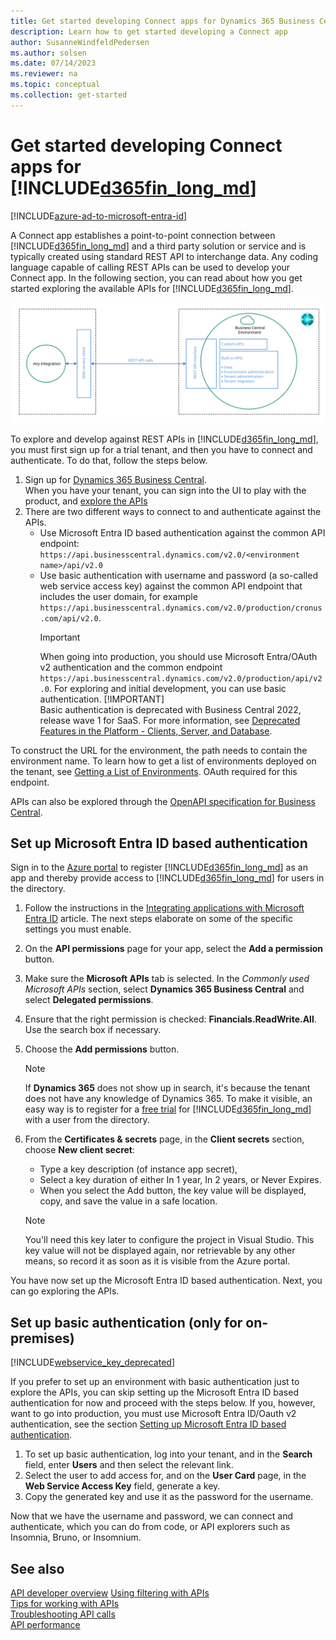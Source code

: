 ```yaml
---
title: Get started developing Connect apps for Dynamics 365 Business Central
description: Learn how to get started developing a Connect app 
author: SusanneWindfeldPedersen
ms.author: solsen
ms.date: 07/14/2023
ms.reviewer: na
ms.topic: conceptual
ms.collection: get-started
---
```


# Get started developing Connect apps for [!INCLUDE[d365fin_long_md](includes/d365fin_long_md.md)]

[!INCLUDE[azure-ad-to-microsoft-entra-id](~/../shared-content/shared/azure-ad-to-microsoft-entra-id.md)]

A Connect app establishes a point-to-point connection between [!INCLUDE[d365fin_long_md](includes/d365fin_long_md.md)] and a third party solution or service and is typically created using standard REST API to interchange data. Any coding language capable of calling REST APIs can be used to develop your Connect app. In the following section, you can read about how you get started exploring the available APIs for [!INCLUDE[d365fin_long_md](includes/d365fin_long_md.md)].

[![Shows how the API stack in Business Central](media/api-stack.svg)](media/api-stack.svg#lightbox)

To explore and develop against REST APIs in [!INCLUDE[d365fin_long_md](includes/d365fin_long_md.md)], you must first sign up for a trial tenant, and then you have to connect and authenticate. To do that, follow the steps below.

1. Sign up for [Dynamics 365 Business Central](https://signup.microsoft.com/signup?sku=6a4a1628-9b9a-424d-bed5-4118f0ede3fd&ru=https%3A%2F%2Fbusinesscentral.dynamics.com%2FSandbox%2F%3FredirectedFromSignup%3D1).  
When you have your tenant, you can sign into the UI to play with the product, and [explore the APIs](/dynamics-nav/api-reference/v2.0)
2. There are two different ways to connect to and authenticate against the APIs.  
    - Use Microsoft Entra ID based authentication against the common API endpoint: `https://api.businesscentral.dynamics.com/v2.0/<environment name>/api/v2.0`
    - Use basic authentication with username and password (a so-called web service access key) against the common API endpoint that includes the user domain, for example `https://api.businesscentral.dynamics.com/v2.0/production/cronus.com/api/v2.0`.  
        > [!IMPORTANT]  
        > When going into production, you should use Microsoft Entra/OAuth v2 authentication and the common endpoint `https://api.businesscentral.dynamics.com/v2.0/production/api/v2.0`. For exploring and initial development, you can use basic authentication.
        > [!IMPORTANT]  
        > Basic authentication is deprecated with Business Central 2022, release wave 1 for SaaS. For more information, see [Deprecated Features in the Platform - Clients, Server, and Database](../upgrade/deprecated-features-platform.md#accesskeys).

To construct the URL for the environment, the path needs to contain the environment name. To learn how to get a list of environments deployed on the tenant, see [Getting a List of Environments](../webservices/api-get-environments.md). OAuth required for this endpoint. 

<!-- Learn more in the [Exploring the APIs with Postman and Microsoft Entra authentication](#explore-rest-apis-with-postman-and-microsoft-entra-authentication) section. -->

<!-- In the following sections you can read more about setting up the two types of authentication and using both authentication methods in Postman. -->

APIs can also be explored through the [OpenAPI specification for Business Central](/dynamics-nav/api-reference/v1.0/dynamics-open-api).


## Set up Microsoft Entra ID based authentication

Sign in to the [Azure portal](https://portal.azure.com) to register [!INCLUDE[d365fin_long_md](includes/d365fin_long_md.md)] as an app and thereby provide access to [!INCLUDE[d365fin_long_md](includes/d365fin_long_md.md)] for users in the directory.

1. Follow the instructions in the [Integrating applications with Microsoft Entra ID](/azure/active-directory/develop/quickstart-register-app) article. The next steps elaborate on some of the specific settings you must enable.
2. On the **API permissions** page for your app, select the **Add a permission** button. 
3. Make sure the **Microsoft APIs** tab is selected. In the *Commonly used Microsoft APIs* section, select **Dynamics 365 Business Central** and select **Delegated permissions**.  
4. Ensure that the right permission is checked: **Financials.ReadWrite.All**. Use the search box if necessary.
5. Choose the **Add permissions** button.
    > [!NOTE]  
    > If **Dynamics 365** does not show up in search, it's because the tenant does not have any knowledge of Dynamics 365. To make it visible, an easy way is to register for a [free trial](https://signup.microsoft.com/signup?sku=6a4a1628-9b9a-424d-bed5-4118f0ede3fd&ru=https%3A%2F%2Fbusinesscentral.dynamics.com%2FSandbox%2F%3FredirectedFromSignup%3D1) for [!INCLUDE[d365fin_long_md](includes/d365fin_long_md.md)] with a user from the directory. 

6. From the **Certificates & secrets** page, in the **Client secrets** section, choose **New client secret**:
    - Type a key description (of instance app secret),
    - Select a key duration of either In 1 year, In 2 years, or Never Expires.
    - When you select the Add button, the key value will be displayed, copy, and save the value in a safe location.

    > [!NOTE]  
    > You'll need this key later to configure the project in Visual Studio. This key value will not be displayed again, nor retrievable by any other means, so record it as soon as it is visible from the Azure portal.

You have now set up the Microsoft Entra ID based authentication. Next, you can go exploring the APIs. 

<!-- Learn more in the [Exploring the APIs with Postman and Microsoft Entra authentication](#explore-apis-with-postman-and-basic-authentication-only-for-on-premises) section. -->


## Set up basic authentication (only for on-premises)

[!INCLUDE[webservice_key_deprecated](../includes/web-service-key-deprecated.md)]

If you prefer to set up an environment with basic authentication just to explore the APIs, you can skip setting up the Microsoft Entra ID based authentication for now and proceed with the steps below. If you, however, want to go into production, you must use Microsoft Entra ID/Oauth v2 authentication, see the section [Setting up Microsoft Entra ID based authentication](#set-up-microsoft-entra-id-based-authentication).

1. To set up basic authentication, log into your tenant, and in the **Search** field, enter **Users** and then select the relevant link.
2. Select the user to add access for, and on the **User Card** page, in the **Web Service Access Key** field, generate a key.  
3. Copy the generated key and use it as the password for the username. 

Now that we have the username and password, we can connect and authenticate, which you can do from code, or API explorers such as Insomnia, Bruno, or Insomnium. <!-- In the [Exploring the APIs with Postman and basic authentication](#explore-apis-with-postman-and-basic-authentication-only-for-on-premises) section, we use Postman. -->

<!--
## Explore REST APIs with Postman and Microsoft Entra authentication

In this `Hello World` example, we're going over the basic steps required to retrieve the list of customers in our trial tenant. This example is based on running with Microsoft Entra authentication.

1. First, in Postman, set up a `GET` call to the base API URL.
    - When you call the base API URL, you get a list of all the available APIs. You can append `$metadata` to the URL to also get information about the fields in the APIs. The list of supported APIs and fields information can also be found in the API documentation, for example, call `GET https://api.businesscentral.dynamics.com/v2.0/environment name/api/v2.0`
2. On the **Authorization** tab in Postman, select **OAuth 2.0** in the **Type** and then choose **Get New Access Token**. 
3. In the **GET NEW ACCESS TOKEN** window, enter the following information as specified below:
    - In the **Token name** field, choose a descriptive name.
    - In the **Grant type** field, choose **Authorization Code**.
    - In the **Callback URL** field, specify the URL specified as the sign-on URL/Reply URL in the Azure portal.
    - In the **Auth URL** field, specify a URL such as `https://login.windows.net/<your tenant domain>/oauth2/authorize?resource=https://api.businesscentral.dynamics.com`.
    - In the **Access Token URL** field, specify a URL such as `https://login.windows.net/<your tenant domain>/oauth2/token?resource=https://api.businesscentral.dynamics.com`.
    - In the **Client ID** field, enter the Application ID from the registered app in Azure portal.
    - In the **Scope** field, 
    - In the **Client Secret** field, enter the key generated under **Keys** that you copied in step 6 in the [Setting up Microsoft Entra ID based authentication](#set-up-microsoft-entra-id-based-authentication).
    - In the **Client Authentication** field, choose the **Send client credentials in body** option.
4. Choose the **Get New Access Token** button. The first time you sign in, you get prompted for consent.
5. Scroll down and choose **Use token** button.  
An Authorization request header is now added containing the Bearer token.
6. Choose **Send** in Postman to execute the call, and inspect the returned body, which should include a list of the APIs.
   > [!NOTE]  
   > **For OAuth for testing purposes**, a multi-tenant Microsoft Entra app has been created. Admin consent is needed before the Microsoft Entra app can be used. Information is as follows:
   > * Grant Type: Implicit
   > * Callback URL: https://localhost 
   > * Auth URL: https://login.microsoftonline.com/common/oauth2/authorize?resource=https://api.businesscentral.dynamics.com 
   > * Client ID: 060af3ac-70c3-4c14-92bb-8a88230f3f38


## Explore APIs with Postman and basic authentication (only for on-premises)

In this `Hello World` example, we're going over the basic steps required to retrieve the list of customers in our trial tenant. This example is based on running with basic authentication. 

1. First, in Postman, set up a `GET` call to the base API URL.  
    - When you call the base API URL, you get a list of all the available APIs. You can append `$metadata` to the URL to also get information about the fields in the APIs. The list of supported APIs and fields information can also be found in the API documentation.

    - Since we're using basic authentication, we need to include the user's domain in the URL, for example, call `GET https://api.businesscentral.dynamics.com/v2.0/<your tenant domain>/<environment name>/api/v2.0`.
        > [!NOTE]  
        > The parameter `<your tenant domain>` is your default Microsoft Entra ID GUID.
    
2. On the **Authorization** tab in Postman, select **Basic Auth** in the **Type** and provide the Username and **Web Service Access Key** from above as password. 

3. Choose **Send** in Postman to execute the call, and inspect the returned body, which should include a list of the APIs.


## Call an API

Each resource is uniquely identified through an ID, see the following example of calling `GET <endpoint>/companies`:  

```json
    {
        "@odata.context": "<endpoint>/$metadata#companies",
        "value": [
            {
                "id": "bb6d48b6-c7b2-4a38-9a93-ad5506407f12",
                "systemVersion": "18453",
                "name": "CRONUS USA, Inc.",
                "displayName": "CRONUS USA, Inc.",
                "businessProfileId": ""
            }
        ]
    }
```

The resource ID must be provided in the URL when trying to read or modify a resource or any of its children. The ID is provided in parenthesis `()` after the API endpoint. For example, to GET the "CRONUS USA, Inc." company details, you must call `<endpoint>/companies(bb6d48b6-c7b2-4a38-9a93-ad5506407f12)/`.

All resources, such as customers, invoices etc., live in the context of a parent company, of which there can be more than one in the [!INCLUDE[d365fin_long_md](includes/d365fin_long_md.md)] tenant. Therefore, it's a requirement to provide the company ID in the URL for all resource API calls. To GET all customers in the "CRONUS USA, Inc." company, we must call a GET on the URL `<endpoint>/companies(bb6d48b6-c7b2-4a38-9a93-ad5506407f12)/customers`.
-->

## See also

[API developer overview](devenv-api.md)
[Using filtering with APIs](devenv-connect-apps-filtering.md)  
[Tips for working with APIs](devenv-connect-apps-tips.md)   
[Troubleshooting API calls](../webservices/dynamics-error-codes.md)    
[API performance](../webservices/web-service-performance.md)   
